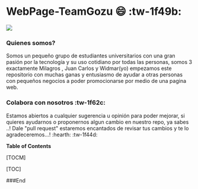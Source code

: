 # WebPage-TeamGozu :smile: :tw-1f49b:

![](https://i.imgur.com/eIIVx06.png[/img])
 ### Quienes somos?
 Somos un pequeño grupo de estudiantes universitarios con una gran pasión por la tecnología y su uso cotidiano por todas las personas, somos 3 exactamente Milagros , Juan Carlos y Widmar(yo) empezamos este repositorio con muchas ganas y entusiasmo de ayudar a otras personas con pequeños negocios a poder promocionarse por medio de una pagina web.

### Colabora con nosotros :tw-1f62c:
 Estamos abiertos a cualquier sugerencia u opinión para poder mejorar, si quieres ayudarnos o proponernos algun cambio en nuestro repo, ya sabes ..! Dale "pull request" estaremos encantados de revisar tus cambios y te lo agradeceremos...!  :hearth: :tw-1f44d:


**Table of Contents**

[TOCM]

[TOC]


###End
